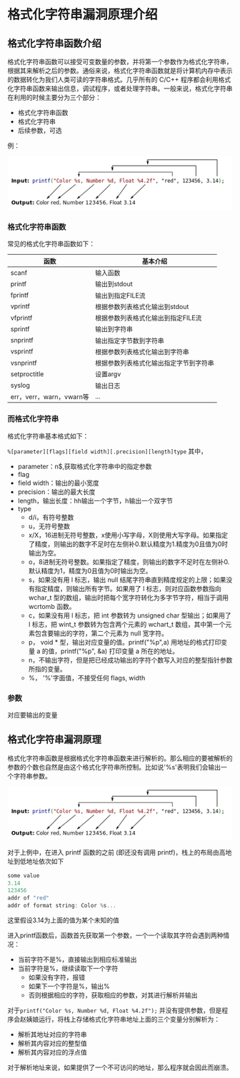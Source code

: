 # 格式化字符串漏洞原理介绍

## 格式化字符串函数介绍

格式化字符串函数可以接受可变数量的参数，并将第一个参数作为格式化字符串，根据其来解析之后的参数。通俗来说，格式化字符串函数就是将计算机内存中表示的数据转化为我们人类可读的字符串格式。几乎所有的 C/C++ 程序都会利用格式化字符串函数来输出信息，调试程序，或者处理字符串。一般来说，格式化字符串在利用的时候主要分为三个部分：

- 格式化字符串函数
- 格式化字符串
- 后续参数，可选

例：

![Alt](img/格式化字符串原理1.png)

### 格式化字符串函数

常见的格式化字符串函数如下：

函数 | 基本介绍
--|--
scanf   | 输入函数
printf  | 输出到stdout
fprintf | 输出到指定FILE流
vprintf | 根据参数列表格式化输出到stdout
vfprintf | 根据参数列表格式化输出到指定FILE流
sprintf | 输出到字符串
snprintf | 输出指定字节数到字符串
vsprintf | 根据参数列表格式化输出到字符串
vsnprintf | 根据参数列表格式化输出指定字节到字符串
setproctitle | 设置argv
syslog  | 输出日志
err，verr，warn，vwarn等 | ...

### 而格式化字符串

格式化字符串基本格式如下：

`%[parameter][flags][field width][.precision][length]type`
其中，

- parameter：n$,获取格式化字符串中的指定参数
- flag
- field width：输出的最小宽度
- precision：输出的最大长度
- length，输出长度：hh输出一个字节，h输出一个双字节
- type
  - d/i，有符号整数
  - u，无符号整数
  - x/X，16进制无符号整数，x使用小写字母，X则使用大写字母。如果指定了精度，则输出的数字不足时在左侧补0.默认精度为1.精度为0且值为0时输出为空。
  - o，8进制无符号整数。如果指定了精度，则输出的数字不足时在左侧补0.默认精度为1，精度为0且值为0时输出为空。
  - s，如果没有用 l 标志，输出 null 结尾字符串直到精度规定的上限；如果没有指定精度，则输出所有字节。如果用了 l 标志，则对应函数参数指向 wchar_t 型的数组，输出时把每个宽字符转化为多字节字符，相当于调用 wcrtomb 函数。
  - c，如果没有用 l 标志，把 int 参数转为 unsigned char 型输出；如果用了 l 标志，把 wint_t 参数转为包含两个元素的 wchart_t 数组，其中第一个元素包含要输出的字符，第二个元素为 null 宽字符。
  - p， void * 型，输出对应变量的值。printf("%p",a) 用地址的格式打印变量 a 的值，printf("%p", &a) 打印变量 a 所在的地址。
  - n，不输出字符，但是把已经成功输出的字符个数写入对应的整型指针参数所指的变量。
  - %， '%'字面值，不接受任何 flags, width

### 参数

对应要输出的变量

## 格式化字符串漏洞原理

格式化字符串函数是根据格式化字符串函数来进行解析的。那么相应的要被解析的参数的个数也自然是由这个格式化字符串所控制。比如说'%s'表明我们会输出一个字符串参数。

![Alt](img/格式化字符串原理1.png)

对于上例中，在进入 printf 函数的之前 (即还没有调用 printf)，栈上的布局由高地址到低地址依次如下

```c++
some value
3.14
123456
addr of "red"
addr of format string: Color %s...
```

这里假设3.14为上面的值为某个未知的值

进入printf函数后，函数首先获取第一个参数，一个一个读取其字符会遇到两种情况：

- 当前字符不是%，直接输出到相应标准输出
- 当前字符是%，继续读取下一个字符
  - 如果没有字符，报错
  - 如果下一个字符是%，输出%
  - 否则根据相应的字符，获取相应的参数，对其进行解析并输出

对于`printf("Color %s, Number %d, Float %4.2f");`
并没有提供参数，但是程序会赵姨娘运行，将栈上存储格式化字符串地址上面的三个变量分别解析为：

- 解析其地址对应的字符串
- 解析其内容对应的整型值
- 解析其内容对应的浮点值

对于解析地址来说，如果提供了一个不可访问的地址，那么程序就会因此而崩溃。
